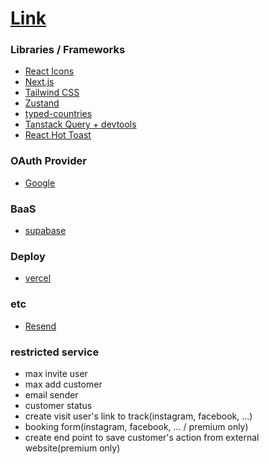 # [Link](https://crm-project-eight-pi.vercel.app/)

### Libraries / Frameworks

- [React Icons](https://react-icons.github.io/react-icons/)
- [Next.js](https://nextjs.org/docs/app/getting-started/installation)
- [Tailwind CSS](https://tailwindcss.com/docs/installation/framework-guides/nextjs)
- [Zustand](https://zustand-demo.pmnd.rs/)
- [typed-countries](https://www.npmjs.com/package/typed-countries)
- [Tanstack Query + devtools](https://tanstack.com/query/v5/docs/framework/react/installation)
- [React Hot Toast](https://react-hot-toast.com/)

### OAuth Provider

- [Google](https://console.cloud.google.com/)

### BaaS

- [supabase](https://supabase.com/)

### Deploy

- [vercel](https://vercel.com/)

### etc

- [Resend](https://resend.com/)

### restricted service

<!-- ##### user

- create organization

##### organization -->

- max invite user
- max add customer
- email sender
- customer status
- create visit user's link to track(instagram, facebook, ...)
- booking form(instagram, facebook, ... / premium only)
- create end point to save customer's action from external website(premium only)

<!-- 
1. 미용실, 네일샵, 헤어샵
- 오프라인: 손님 방문
- 온라인: 인스타그램 예약, 카카오톡 예약
- 필요: 어느 채널로 재방문했는지 추적
피트니스센터, PT샵
- 인스타 광고 → 상담 신청 링크
- 이메일 프로모션 → 재등록 링크
- 필요: 마케팅 채널별 효과 측정
2. 로컬 비즈니스
카페, 레스토랑
- 인스타그램 메뉴 홍보
- 배달앱 리뷰 → 직영몰 유도
- 필요: 단골 고객 채널별 방문 패턴
부동산, 인테리어
- 네이버 블로그 → 상담 신청
- 인스타 → 포트폴리오 보기
- 필요: 고객별 관심 매물 추적
3. B2C 서비스 & 교육
어학원, 학원
- 블로그 글 → 체험 수업 신청
- 인스타 이벤트 → 등록 페이지
- 필요: 학생 모집 채널 분석
온라인 클래스, 코칭
- 유튜브 링크 → 수강 신청
- 이메일 세일즈 → 결제 페이지
- 필요: 퍼널별 전환율
4. 소규모 이커머스
수제품, 핸드메이드
- 인스타 스토리 → 스마트스토어
- 블로그 리뷰 → 자체몰
- 필요: VIP 고객 관리 + 채널 효과
로컬 식품, 농산물
- 카카오 채널 → 정기 구독
- 네이버 쇼핑 → 직영몰 유도
- 필요: 재구매 고객 추적
5. 전문 서비스
법무법인, 회계사무소
- 블로그 상담 → 계약 페이지
- 추천 링크 → 신규 고객
- 필요: 리드 소스 추적
병원, 한의원
- 네이버 예약 → 재진 예약
- 인스타 이벤트 → 시술 상담
- 필요: 환자 유입 경로 분석 -->